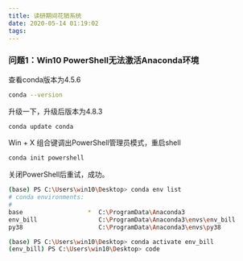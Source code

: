```yaml
---
title: 读研期间花销系统
date: 2020-05-14 01:19:02
tags:
---
```











### 问题1：Win10 PowerShell无法激活Anaconda环境

查看conda版本为4.5.6
``` bash
conda --version
```
升级一下，升级后版本为4.8.3
``` bash
conda update conda
```
Win + X 组合键调出PowerShell管理员模式，重启shell
``` bash
conda init powershell
```
关闭PowerShell后重试，成功。
``` bash
(base) PS C:\Users\win10\Desktop> conda env list
# conda environments:
#
base                  *  C:\ProgramData\Anaconda3
env_bill                 C:\ProgramData\Anaconda3\envs\env_bill
py38                     C:\ProgramData\Anaconda3\envs\py38

(base) PS C:\Users\win10\Desktop> conda activate env_bill
(env_bill) PS C:\Users\win10\Desktop> code
```



